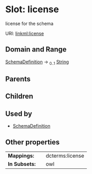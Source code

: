 
# Slot: license


license for the schema

URI: [linkml:license](https://w3id.org/linkml/license)


## Domain and Range

[SchemaDefinition](SchemaDefinition.md) &#8594;  <sub>0..1</sub> [String](types/String.md)

## Parents


## Children


## Used by

 * [SchemaDefinition](SchemaDefinition.md)

## Other properties

|  |  |  |
| --- | --- | --- |
| **Mappings:** | | dcterms:license |
| **In Subsets:** | | owl |

